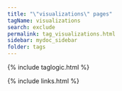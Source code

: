 ```yaml
---
title: "\"visualizations\" pages"
tagName: visualizations
search: exclude
permalink: tag_visualizations.html
sidebar: mydoc_sidebar
folder: tags
---
```

{% include taglogic.html %}

{% include links.html %}